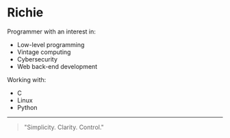 # Richie

Programmer with an interest in:

- Low-level programming
- Vintage computing
- Cybersecurity
- Web back-end development

Working with:

- C
- Linux
- Python

---

> "Simplicity. Clarity. Control."
